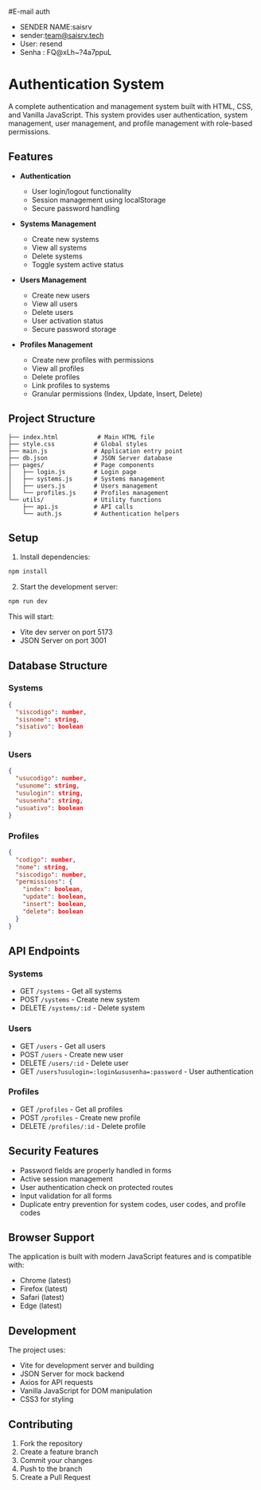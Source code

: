 #E-mail auth
* SENDER NAME:saisrv
* sender:team@saisrv.tech
* User: resend
* Senha : FQ@xLh~?4a7ppuL

# Authentication System

A complete authentication and management system built with HTML, CSS, and Vanilla JavaScript. This system provides user authentication, system management, user management, and profile management with role-based permissions.

## Features

- **Authentication**
  - User login/logout functionality
  - Session management using localStorage
  - Secure password handling

- **Systems Management**
  - Create new systems
  - View all systems
  - Delete systems
  - Toggle system active status

- **Users Management**
  - Create new users
  - View all users
  - Delete users
  - User activation status
  - Secure password storage

- **Profiles Management**
  - Create new profiles with permissions
  - View all profiles
  - Delete profiles
  - Link profiles to systems
  - Granular permissions (Index, Update, Insert, Delete)

## Project Structure

```
├── index.html           # Main HTML file
├── style.css           # Global styles
├── main.js             # Application entry point
├── db.json             # JSON Server database
├── pages/              # Page components
│   ├── login.js        # Login page
│   ├── systems.js      # Systems management
│   ├── users.js        # Users management
│   └── profiles.js     # Profiles management
└── utils/              # Utility functions
    ├── api.js          # API calls
    └── auth.js         # Authentication helpers
```

## Setup

1. Install dependencies:
```bash
npm install
```

2. Start the development server:
```bash
npm run dev
```

This will start:
- Vite dev server on port 5173
- JSON Server on port 3001

## Database Structure

### Systems
```json
{
  "siscodigo": number,
  "sisnome": string,
  "sisativo": boolean
}
```

### Users
```json
{
  "usucodigo": number,
  "usunome": string,
  "usulogin": string,
  "ususenha": string,
  "usuativo": boolean
}
```

### Profiles
```json
{
  "codigo": number,
  "nome": string,
  "siscodigo": number,
  "permissions": {
    "index": boolean,
    "update": boolean,
    "insert": boolean,
    "delete": boolean
  }
}
```

## API Endpoints

### Systems
- GET `/systems` - Get all systems
- POST `/systems` - Create new system
- DELETE `/systems/:id` - Delete system

### Users
- GET `/users` - Get all users
- POST `/users` - Create new user
- DELETE `/users/:id` - Delete user
- GET `/users?usulogin=:login&ususenha=:password` - User authentication

### Profiles
- GET `/profiles` - Get all profiles
- POST `/profiles` - Create new profile
- DELETE `/profiles/:id` - Delete profile

## Security Features

- Password fields are properly handled in forms
- Active session management
- User authentication check on protected routes
- Input validation for all forms
- Duplicate entry prevention for system codes, user codes, and profile codes

## Browser Support

The application is built with modern JavaScript features and is compatible with:
- Chrome (latest)
- Firefox (latest)
- Safari (latest)
- Edge (latest)

## Development

The project uses:
- Vite for development server and building
- JSON Server for mock backend
- Axios for API requests
- Vanilla JavaScript for DOM manipulation
- CSS3 for styling

## Contributing

1. Fork the repository
2. Create a feature branch
3. Commit your changes
4. Push to the branch
5. Create a Pull Request